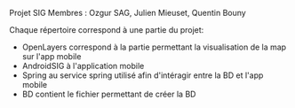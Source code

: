 Projet SIG
Membres : Ozgur SAG, Julien Mieuset, Quentin Bouny

Chaque répertoire correspond à une partie du projet:
  - OpenLayers correspond à la partie permettant la visualisation de la map sur l'app mobile
  - AndroidSIG à l'application mobile
  - Spring au service spring utilisé afin d'intéragir entre la BD et l'app mobile
  - BD contient le fichier permettant de créer la BD

